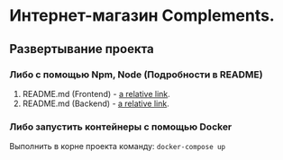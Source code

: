 # Интернет-магазин Complements.

## Развертывание проекта

### Либо с помощью Npm, Node (Подробности в README)

1. README.md (Frontend) - [a relative link](./frontend/README.md).
2. README.md (Backend) - [a relative link](./backend/README.md).

### Либо запустить контейнеры с помощью Docker

Выполнить в корне проекта команду:
`docker-compose up`
